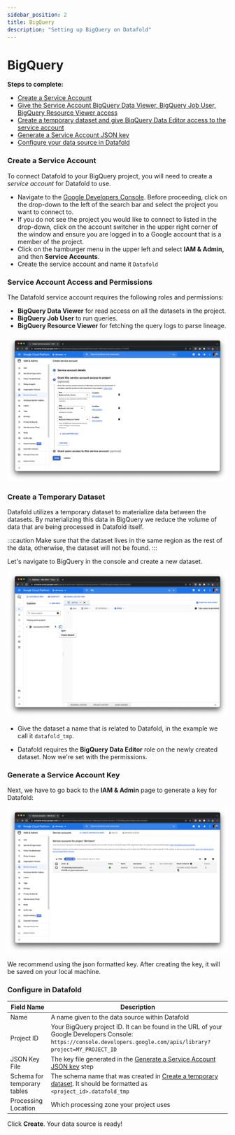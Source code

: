 ```yaml
---
sidebar_position: 2
title: BigQuery
description: "Setting up BigQuery on Datafold"
---
```

# BigQuery

**Steps to complete:**

* [Create a Service Account](bigquery.md#create-a-service-account)
* [Give the Service Account BigQuery Data Viewer, BigQuery Job User, BigQuery Resource Viewer access](bigquery.md#service-account-access-and-permissions)
* [Create a temporary dataset and give BiqQuery Data Editor access to the service account](bigquery.md#create-a-temporary-dataset)
* [Generate a Service Account JSON key](bigquery.md#generate-a-service-account-key)
* [Configure your data source in Datafold](bigquery.md#configure-in-datafold)

### Create a Service Account

To connect Datafold to your BigQuery project, you will need to create a _service account_ for Datafold to use.

* Navigate to the [Google Developers Console](https://console.developers.google.com/). Before proceeding, click on the drop-down to the left of the search bar and select the project you want to connect to.
* If you do not see the project you would like to connect to listed in the drop-down, click on the account switcher in the upper right corner of the window and ensure you are logged in to a Google account that is a member of the project.
* Click on the hamburger menu in the upper left and select **IAM & Admin,** and then **Service Accounts**.
* Create the service account and name it `Datafold`

### Service Account Access and Permissions

The Datafold service account requires the following roles and permissions:
- **BigQuery Data Viewer** for read access on all the datasets in the project. 
- **BigQuery Job User** to run queries. 
- **BigQuery Resource Viewer** for fetching the query logs to parse lineage.

![](../../../../static/img/bigquery_permissions.png)

### Create a Temporary Dataset

Datafold utilizes a temporary dataset to materialize data between the datasets. By materializing this data in BigQuery we reduce the volume of data that are being processed in Datafold itself. 

:::caution
Make sure that the dataset lives in the same region as the rest of the data, otherwise, the dataset will not be found.
:::

Let's navigate to BigQuery in the console and create a new dataset.

![](../../../../static/img/bigquery_tempdataset.png)

- Give the dataset a name that is related to Datafold, in the example we call it `datafold_tmp`.

- Datafold requires the **BigQuery Data Editor** role on the newly created dataset. Now we're set with the permissions.

### Generate a Service Account Key

Next, we have to go back to the **IAM & Admin** page to generate a key for Datafold:

![](../../../../static/img/bigquery_key.png)

We recommend using the json formatted key. After creating the key, it will be saved on your local machine.

### Configure in Datafold
| Field Name      | Description |
| ----------- | ----------- |
| Name     | A name given to the data source within Datafold |
| Project ID   | Your BigQuery project ID. It can be found in the URL of your Google Developers Console: `https://console.developers.google.com/apis/library?project=MY_PROJECT_ID`  |
| JSON Key File   | The key file generated in the [Generate a Service Account JSON key](bigquery.md#generate-a-service-account-key) step  |
| Schema for temporary tables     | The schema name that was created in [Create a temporary dataset](bigquery.md#create-a-temporary-dataset). It should be formatted as `<project_id>.datafold_tmp` |
| Processing Location    | Which processing zone your project uses|


Click **Create**. Your data source is ready!